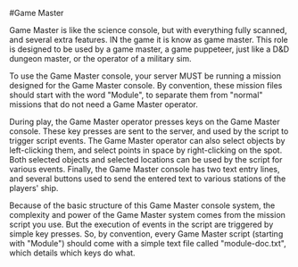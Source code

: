 #Game Master

Game Master is like the science console, but with everything fully scanned, and several extra features. IN the game it is know as game master. This role is designed to be used by a game master, a game puppeteer, just like a D&D dungeon master, or the operator of a military sim.

To use the Game Master console, your server MUST be running a mission designed for the Game Master console. By convention, these mission files should start with the word "Module", to separate them from "normal" missions that do not need a Game Master operator.

During play, the Game Master operator presses keys on the Game Master console. These key presses are sent to the server, and used by the script to trigger script events. The Game Master operator can also select objects by left-clicking them, and select points in space by right-clicking on the spot. Both selected objects and selected locations can be used by the script for various events. Finally, the Game Master console has two text entry lines, and several buttons used to send the entered text to various stations of the players' ship.

Because of the basic structure of this Game Master console system, the complexity and power of the Game Master system comes from the mission script you use. But the execution of events in the script are triggered by simple key presses. So, by convention, every Game Master script (starting with "Module") should come with a simple text file called "module-doc.txt", which details which keys do what.
